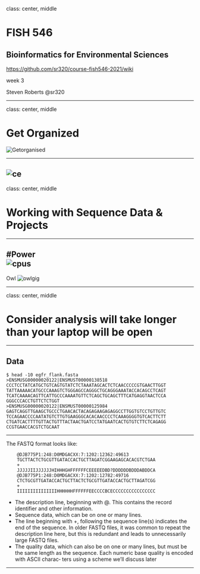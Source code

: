 class: center, middle

# FISH 546
## Bioinformatics for Environmental Sciences

https://github.com/sr320/course-fish546-2021/wiki

week 3

Steven Roberts
@sr320

---
class: center, middle


# Get Organized
![Getorganised](https://media.giphy.com/media/BW5OaeGBHVBf2/giphy.gif)


---
![ce](http://sd.keepcalm-o-matic.co.uk/i/commit-early-and-commit-often.png)
---
class: center, middle
# Working with Sequence Data & Projects
---
#Power    
![cpus](../img/cpu.gif)
---

Owl
![owlgig](../img/owl-data-download.gif)

---
class: center, middle
# Consider analysis will take longer than your laptop will be open

---
## Data

```
$ head -10 egfr_flank.fasta
>ENSMUSG00000020122|ENSMUST00000138518 CCCTCCTATCATGCTGTCAGTGTATCTCTAAATAGCACTCTCAACCCCCGTGAACTTGGT TATTAAAAACATGCCCAAAGTCTGGGAGCCAGGGCTGCAGGGAAATACCACAGCCTCAGT TCATCAAAACAGTTCATTGCCCAAAATGTTCTCAGCTGCAGCTTTCATGAGGTAACTCCA GGGCCCACCTGTTCTCTGGT
>ENSMUSG00000020122|ENSMUST00000125984 GAGTCAGGTTGAAGCTGCCCTGAACACTACAGAGAAGAGAGGCCTTGGTGTCCTGTTGTC TCCAGAACCCCAATATGTCTTGTGAAGGGCACACAACCCCTCAAAGGGGTGTCACTTCTT CTGATCACTTTTGTTACTGTTTACTAACTGATCCTATGAATCACTGTGTCTTCTCAGAGG CCGTGAACCACGTCTGCAAT
```

---
The FASTQ format looks like:
```
    @DJB775P1:248:D0MDGACXX:7:1202:12362:49613
    TGCTTACTCTGCGTTGATACCACTGCTTAGATCGGAAGAGCACACGTCTGAA
    +
    JJJJJIIJJJJJJHIHHHGHFFFFFFCEEEEEDBD?DDDDDDBDDDABDDCA
    @DJB775P1:248:D0MDGACXX:7:1202:12782:49716
    CTCTGCGTTGATACCACTGCTTACTCTGCGTTGATACCACTGCTTAGATCGG
    +
    IIIIIIIIIIIIIIIHHHHHHFFFFFFEECCCCBCECCCCCCCCCCCCCCCC
```    

- The description line, beginning with @. This contains the record identifier and other information.
- Sequence data, which can be on one or many lines.
- The line beginning with +, following the sequence line(s) indicates the end of the sequence. In older FASTQ files, it was common to repeat the description line here, but this is redundant and leads to unnecessarily large FASTQ files.
- The quality data, which can also be on one or many lines, but must be the same length as the sequence. Each numeric base quality is encoded with ASCII charac‐ ters using a scheme we’ll discuss later

---
